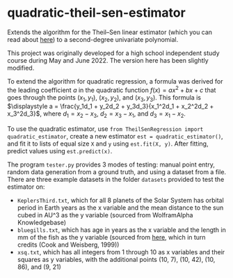 # quadratic-theil-sen-estimator
Extends the algorithm for the Theil–Sen linear estimator (which you can read about [here](https://en.wikipedia.org/wiki/Theil%E2%80%93Sen_estimator)) to a second-degree univariate polynomial.

This project was originally developed for a high school independent study course during May and June 2022. The version here has been slightly modified.

To extend the algorithm for quadratic regression, a formula was derived for the leading coefficient $a$ in the quadratic function $f(x) = ax^2+bx+c$ that goes through the points $(x_1, y_1)\text{, }(x_2,y_2)\text{, and }(x_3,y_3)$. This formula is $\displaystyle a = \frac{y_1d_1 + y_2d_2 + y_3d_3}{x_1^2d_1 + x_2^2d_2 + x_3^2d_3}$, where $d_1 = x_2-x_3\text{, }d_2 = x_3-x_1\text{, and }d_3 = x_1-x_2$.

To use the quadratic estimator, use `from TheilSenRegression import quadratic_estimator`, create a new estimator `est = quadratic_estimator()`, and fit it to lists of equal size `X` and `y` using `est.fit(X, y)`. After fitting, predict values using `est.predict(x)`.

The program `tester.py` provides 3 modes of testing: manual point entry, random data generation from a ground truth, and using a dataset from a file.
There are three example datasets in the folder `datasets` provided to test the estimator on:
* `KeplersThird.txt`, which for all 8 planets of the Solar System has orbital period in Earth years as the x variable and the mean distance to the sun cubed in AU^3 as the y variable (sourced from WolframAlpha Knowledgebase)
* `bluegills.txt`, which has age in years as the x variable and the length in mm of the fish as the y variable (sourced from [here](https://online.stat.psu.edu/stat462/node/159/), which in turn credits (Cook and Weisberg, 1999))
* `xsq.txt`, which has all integers from 1 through 10 as x variables and their squares as y variables, with the additional points (10, 7), (10, 42), (10, 86), and (9, 21)
